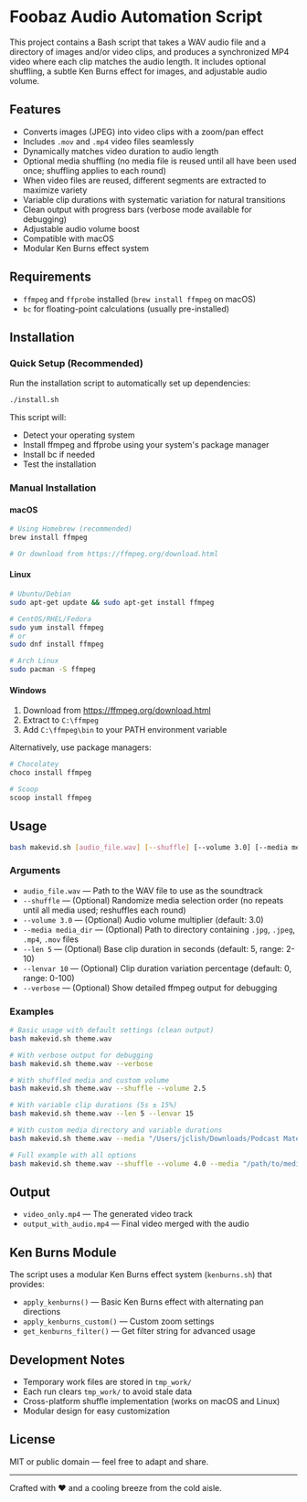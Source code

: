 # Foobaz Audio Automation Script

This project contains a Bash script that takes a WAV audio file and a directory of images and/or video clips, and produces a synchronized MP4 video where each clip matches the audio length. It includes optional shuffling, a subtle Ken Burns effect for images, and adjustable audio volume.

## Features

- Converts images (JPEG) into video clips with a zoom/pan effect
- Includes `.mov` and `.mp4` video files seamlessly
- Dynamically matches video duration to audio length
- Optional media shuffling (no media file is reused until all have been used once; shuffling applies to each round)
- When video files are reused, different segments are extracted to maximize variety
- Variable clip durations with systematic variation for natural transitions
- Clean output with progress bars (verbose mode available for debugging)
- Adjustable audio volume boost
- Compatible with macOS
- Modular Ken Burns effect system

## Requirements

- `ffmpeg` and `ffprobe` installed (`brew install ffmpeg` on macOS)
- `bc` for floating-point calculations (usually pre-installed)

## Installation

### Quick Setup (Recommended)

Run the installation script to automatically set up dependencies:

```bash
./install.sh
```

This script will:
- Detect your operating system
- Install ffmpeg and ffprobe using your system's package manager
- Install bc if needed
- Test the installation

### Manual Installation

#### macOS
```bash
# Using Homebrew (recommended)
brew install ffmpeg

# Or download from https://ffmpeg.org/download.html
```

#### Linux
```bash
# Ubuntu/Debian
sudo apt-get update && sudo apt-get install ffmpeg

# CentOS/RHEL/Fedora
sudo yum install ffmpeg
# or
sudo dnf install ffmpeg

# Arch Linux
sudo pacman -S ffmpeg
```

#### Windows
1. Download from https://ffmpeg.org/download.html
2. Extract to `C:\ffmpeg`
3. Add `C:\ffmpeg\bin` to your PATH environment variable

Alternatively, use package managers:
```bash
# Chocolatey
choco install ffmpeg

# Scoop
scoop install ffmpeg
```

## Usage

```bash
bash makevid.sh [audio_file.wav] [--shuffle] [--volume 3.0] [--media media_dir] [--len 5] [--lenvar 10] [--verbose]
```

### Arguments

- `audio_file.wav` — Path to the WAV file to use as the soundtrack
- `--shuffle` — (Optional) Randomize media selection order (no repeats until all media used; reshuffles each round)
- `--volume 3.0` — (Optional) Audio volume multiplier (default: 3.0)
- `--media media_dir` — (Optional) Path to directory containing `.jpg`, `.jpeg`, `.mp4`, `.mov` files
- `--len 5` — (Optional) Base clip duration in seconds (default: 5, range: 2-10)
- `--lenvar 10` — (Optional) Clip duration variation percentage (default: 0, range: 0-100)
- `--verbose` — (Optional) Show detailed ffmpeg output for debugging

### Examples

```bash
# Basic usage with default settings (clean output)
bash makevid.sh theme.wav

# With verbose output for debugging
bash makevid.sh theme.wav --verbose

# With shuffled media and custom volume
bash makevid.sh theme.wav --shuffle --volume 2.5

# With variable clip durations (5s ± 15%)
bash makevid.sh theme.wav --len 5 --lenvar 15

# With custom media directory and variable durations
bash makevid.sh theme.wav --media "/Users/jclish/Downloads/Podcast Materials/Adobe Stock" --len 6 --lenvar 10

# Full example with all options
bash makevid.sh theme.wav --shuffle --volume 4.0 --media "/path/to/media" --len 4 --lenvar 20 --verbose
```

## Output

- `video_only.mp4` — The generated video track
- `output_with_audio.mp4` — Final video merged with the audio

## Ken Burns Module

The script uses a modular Ken Burns effect system (`kenburns.sh`) that provides:

- `apply_kenburns()` — Basic Ken Burns effect with alternating pan directions
- `apply_kenburns_custom()` — Custom zoom settings
- `get_kenburns_filter()` — Get filter string for advanced usage

## Development Notes

- Temporary work files are stored in `tmp_work/`
- Each run clears `tmp_work/` to avoid stale data
- Cross-platform shuffle implementation (works on macOS and Linux)
- Modular design for easy customization

## License

MIT or public domain — feel free to adapt and share.

---

Crafted with ❤️ and a cooling breeze from the cold aisle.

